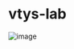 # vtys-lab
![image](https://github.com/user-attachments/assets/e1f2ef10-be7a-4a52-a629-529cfdafd561)
